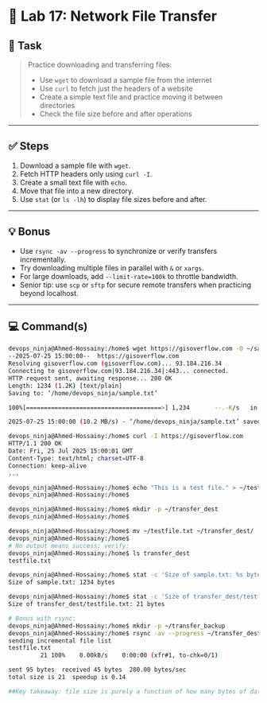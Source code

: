 # 🧪 Lab 17: Network File Transfer

## 📝 Task

> Practice downloading and transferring files:
> - Use `wget` to download a sample file from the internet  
> - Use `curl` to fetch just the headers of a website  
> - Create a simple text file and practice moving it between directories  
> - Check the file size before and after operations  

---

## ✅ Steps

1. Download a sample file with `wget`.  
2. Fetch HTTP headers only using `curl -I`.  
3. Create a small text file with `echo`.  
4. Move that file into a new directory.  
5. Use `stat` (or `ls -lh`) to display file sizes before and after.  

---

## 💡 Bonus

- Use `rsync -av --progress` to synchronize or verify transfers incrementally.  
- Try downloading multiple files in parallel with `&` or `xargs`.  
- For large downloads, add `--limit-rate=100k` to throttle bandwidth.  
- Senior tip: use `scp` or `sftp` for secure remote transfers when practicing beyond localhost.  


---

## 💻 Command(s)

```bash
devops_ninja@Ahmed-Hossainy:/home$ wget https://gisoverflow.com -O ~/sample.txt
--2025-07-25 15:00:00--  https://gisoverflow.com 
Resolving gisoverflow.com (gisoverflow.com)... 93.184.216.34
Connecting to gisoverflow.com|93.184.216.34|:443... connected.
HTTP request sent, awaiting response... 200 OK
Length: 1234 (1.2K) [text/plain]
Saving to: ‘/home/devops_ninja/sample.txt’

100%[======================================>] 1,234       --.-K/s   in 0s

2025-07-25 15:00:00 (10.2 MB/s) - ‘/home/devops_ninja/sample.txt’ saved [1234/1234]

devops_ninja@Ahmed-Hossainy:/home$ curl -I https://gisoverflow.com
HTTP/1.1 200 OK
Date: Fri, 25 Jul 2025 15:00:01 GMT
Content-Type: text/html; charset=UTF-8
Connection: keep-alive
...

devops_ninja@Ahmed-Hossainy:/home$ echo "This is a test file." > ~/testfile.txt
devops_ninja@Ahmed-Hossainy:/home$

devops_ninja@Ahmed-Hossainy:/home$ mkdir -p ~/transfer_dest
devops_ninja@Ahmed-Hossainy:/home$

devops_ninja@Ahmed-Hossainy:/home$ mv ~/testfile.txt ~/transfer_dest/
devops_ninja@Ahmed-Hossainy:/home$
# No output means success; verify:
devops_ninja@Ahmed-Hossainy:/home$ ls transfer_dest
testfile.txt

devops_ninja@Ahmed-Hossainy:/home$ stat -c 'Size of sample.txt: %s bytes' ~/sample.txt
Size of sample.txt: 1234 bytes

devops_ninja@Ahmed-Hossainy:/home$ stat -c 'Size of transfer_dest/testfile.txt: %s bytes' ~/transfer_dest/testfile.txt
Size of transfer_dest/testfile.txt: 21 bytes

# Bonus with rsync:
devops_ninja@Ahmed-Hossainy:/home$ mkdir -p ~/transfer_backup
devops_ninja@Ahmed-Hossainy:/home$ rsync -av --progress ~/transfer_dest/ ~/transfer_backup/
sending incremental file list
testfile.txt
         21 100%    0.00kB/s    0:00:00 (xfr#1, to-chk=0/1)

sent 95 bytes  received 45 bytes  280.00 bytes/sec
total size is 21  speedup is 0.14

##Key takeaway: file size is purely a function of how many bytes of data the file contains. Different content ⇒ different size. Moving or copying (on the same disk) doesn’t alter that.